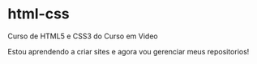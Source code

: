 # html-css
 Curso de HTML5 e CSS3 do Curso em Video

Estou aprendendo a criar sites e agora vou gerenciar meus repositorios!
